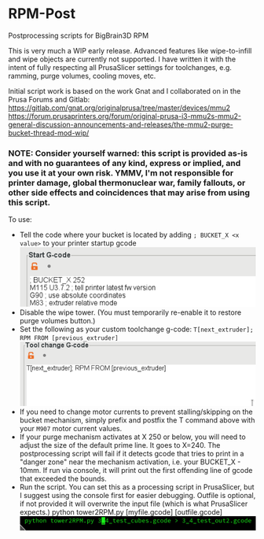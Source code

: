 # RPM-Post
Postprocessing scripts for BigBrain3D RPM

This is very much a WIP early release. Advanced features like wipe-to-infill and wipe objects are currently not supported.
I have written it with the intent of fully respecting all PrusaSlicer settings for toolchanges, e.g. ramming, purge volumes, cooling moves, etc.

Initial script work is based on the work Gnat and I collaborated on in the Prusa Forums and Gitlab:
https://gitlab.com/gnat.org/originalprusa/tree/master/devices/mmu2
https://forum.prusaprinters.org/forum/original-prusa-i3-mmu2s-mmu2-general-discussion-announcements-and-releases/the-mmu2-purge-bucket-thread-mod-wip/

### NOTE: Consider yourself warned: this script is provided as-is and with no guarantees of any kind, express or implied, and you use it at your own risk. YMMV, I'm not responsible for printer damage, global thermonuclear war, family fallouts, or other side effects and coincidences that may arise from using this script.

To use:
- Tell the code where your bucket is located by adding `; BUCKET_X <x value>` to your printer startup gcode
![Start G-code](images/start_gcode.png)
- Disable the wipe tower. (You must temporarily re-enable it to restore purge volumes button.)
- Set the following as your custom toolchange g-code: 
      `T[next_extruder]; RPM FROM [previous_extruder]`
![Toolchange G-code](images/toolchange_gcode.png)
- If you need to change motor currents to prevent stalling/skipping on the bucket mechanism, simply prefix and postfix the T command above with your `M907` motor current values. 
- If your purge mechanism activates at X 250 or below, you will need to adjust the size of the default prime line. It goes to X=240. The postprocessing script will fail if it detects gcode that tries to print in a "danger zone" near the mechanism activation, i.e. your BUCKET_X - 10mm. If run via console, it will print out the first offending line of gcode that exceeded the bounds. 
- Run the script. You can set this as a processing script in PrusaSlicer, but I suggest using the console first for easier debugging. Outfile is optional, if not provided it will overwrite the input file (which is what PrusaSlicer expects.)
    python tower2RPM.py [myfile.gcode] [outfile.gcode]
![Command](images/python_cmd.png)
  
  
